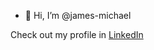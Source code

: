 - 👋 Hi, I’m @james-michael

Check out my profile in [LinkedIn](https://www.linkedin.com/in/jamesbmichael/)
<!---

- 👀 I’m interested in ...
- 🌱 I’m currently learning ...
- 💞️ I’m looking to collaborate on ...
- 📫 How to reach me ...

james-michael/james-michael is a ✨ special ✨ repository because its `README.md` (this file) appears on your GitHub profile.
You can click the Preview link to take a look at your changes.
--->
